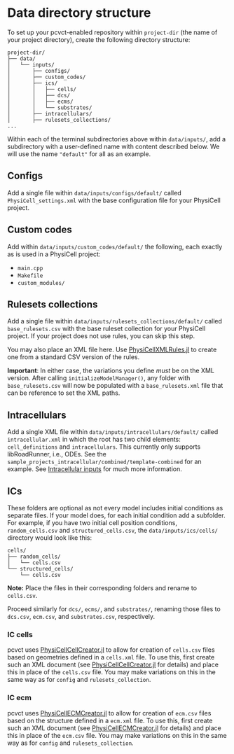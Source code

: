 # Data directory structure

To set up your pcvct-enabled repository within `project-dir` (the name of your project directory), create the following directory structure:

```
project-dir/
├── data/
│   └── inputs/
│       ├── configs/
│       ├── custom_codes/
│       ├── ics/
│       │   ├── cells/
│       │   ├── dcs/
│       │   ├── ecms/
│       │   └── substrates/
│       ├── intracellulars/
│       ├── rulesets_collections/
...
```

Within each of the terminal subdirectories above within `data/inputs/`, add a subdirectory with a user-defined name with content described below.
We will use the name `"default"` for all as an example.

## Configs

Add a single file within `data/inputs/configs/default/` called `PhysiCell_settings.xml` with the base configuration file for your PhysiCell project.

## Custom codes

Add within `data/inputs/custom_codes/default/` the following, each exactly as is used in a PhysiCell project:
- `main.cpp`
- `Makefile`
- `custom_modules/`

## Rulesets collections

Add a single file within `data/inputs/rulesets_collections/default/` called `base_rulesets.csv` with the base ruleset collection for your PhysiCell project.
If your project does not use rules, you can skip this step.

You may also place an XML file here. Use [PhysiCellXMLRules.jl](https://github.com/drbergman/PhysiCellXMLRules.jl) to create one from a standard CSV version of the rules.

**Important**: In either case, the variations you define *must* be on the XML version.
After calling `initializeModelManager()`, any folder with `base_rulesets.csv` will now be populated with a `base_rulesets.xml` file that can be reference to set the XML paths.

## Intracellulars

Add a single XML file within `data/inputs/intracellulars/default/` called `intracellular.xml` in which the root has two child elements: `cell_definitions` and `intracellulars`.
This currently only supports libRoadRunner, i.e., ODEs.
See the `sample_projects_intracellular/combined/template-combined` for an example.
See [Intracellular inputs](@ref) for much more information.

## ICs

These folders are optional as not every model includes initial conditions as separate files.
If your model does, for each initial condition add a subfolder.
For example, if you have two initial cell position conditions, `random_cells.csv` and `structured_cells.csv`, the `data/inputs/ics/cells/` directory would look like this:
```
cells/
├── random_cells/
│   └── cells.csv
└── structured_cells/
    └── cells.csv
```
**Note:** Place the files in their corresponding folders and rename to `cells.csv`.

Proceed similarly for `dcs/`, `ecms/`, and `substrates/`, renaming those files to `dcs.csv`, `ecm.csv`, and `substrates.csv`, respectively.

### IC cells

pcvct uses [PhysiCellCellCreator.jl](https://github.com/drbergman/PhysiCellCellCreator.jl) to allow for creation of `cells.csv` files based on geometries defined in a `cells.xml` file.
To use this, first create such an XML document (see [PhysiCellCellCreator.jl](https://github.com/drbergman/PhysiCellCellCreator.jl) for details) and place this in place of the `cells.csv` file.
You may make variations on this in the same way as for `config` and `rulesets_collection`.

### IC ecm

pcvct uses [PhysiCellECMCreator.jl](https://github.com/drbergman/PhysiCellECMCreator.jl) to allow for creation of `ecm.csv` files based on the structure defined in a `ecm.xml` file.
To use this, first create such an XML document (see [PhysiCellECMCreator.jl](https://github.com/drbergman/PhysiCellECMCreator.jl) for details) and place this in place of the `ecm.csv` file.
You may make variations on this in the same way as for `config` and `rulesets_collection`.